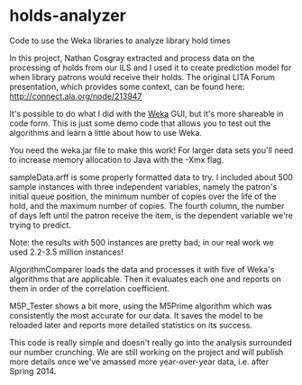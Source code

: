 holds-analyzer
==============

Code to use the Weka libraries to analyze library hold times

In this project, Nathan Cosgray extracted and process data on the processing of holds from our ILS and I used it
to create prediction model for when library patrons would receive their holds. The original LITA Forum presentation,
which provides some context, can be found here: http://connect.ala.org/node/213947

It's possible to do what I did with the [Weka](http://www.cs.waikato.ac.nz/ml/weka/) GUI, but it's more shareable
in code form. This is just some demo code that allows you to test out the algorithms and learn a little about how to 
use Weka.

You need the weka.jar file to make this work! For larger data sets you'll need to increase memory allocation to 
Java with the -Xmx flag.

sampleData.arff is some properly formatted data to try. I included about 500 sample instances with three independent
variables, namely the patron's initial queue position, the minimum number of copies over the life of the hold,
and the maximum number of copies. The fourth column, the number of days left until the patron receive the item,
is the dependent variable we're trying to predict.

Note: the results with 500 instances are pretty bad; in our real work we used 2.2-3.5 million instances!

AlgorithmComparer loads the data and processes it with five of Weka's algorithms that are applicable. Then it evaluates
each one and reports on them in order of the correlation coefficient.

M5P_Tester shows a bit more, using the M5Prime algorithm which was consistently the most accurate for our data. It saves
the model to be reloaded later and reports more detailed statistics on its success.

This code is really simple and doesn't really go into the analysis surrounded our number crunching. We are still working
on the project and will publish more details once we've amassed more year-over-year data, i.e. after Spring 2014.
